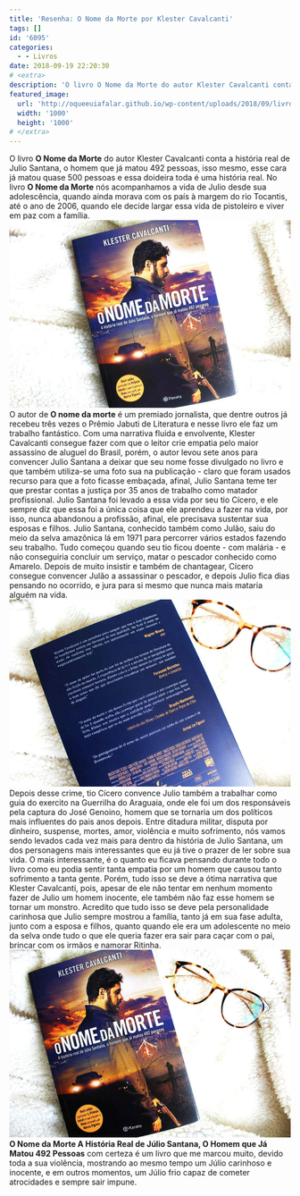 ```yaml
---
title: 'Resenha: O Nome da Morte por Klester Cavalcanti'
tags: []
id: '6095'
categories:
  - - Livros
date: 2018-09-19 22:20:30
# <extra>
description: 'O livro O Nome da Morte do autor Klester Cavalcanti conta a história real de Julio Santana, o homem que já matou 492 pessoas, isso mesmo, esse cara já matou quase 500 pessoas e essa doideira toda é uma história real. No livro O Nome da Morte nós acompanhamos a vida de Julio desde sua adolescência, quando ainda morava com os país à margem do rio Tocantis, até o ano de 2006, quando ele decide largar essa vida de pistoleiro e viver em paz com a família. O autor de O nome da morte é um premiado jornalista, que dentre outros já recebeu três vezes o Prêmio Jabuti de Literatura e nesse livro ele faz um trabalho fantástico. Com uma narrativa fluida e envolvente, Klester Cavalcanti consegue fazer com que o leitor crie empatia pelo maior assassino de aluguel do Brasil, porém, o autor levou sete &hellip;'
featured_image: 
  url: 'http://oqueeuiafalar.github.io/wp-content/uploads/2018/09/livro-o-nome-da-morte.jpg'
  width: '1000'
  height: '1000'
# </extra>
---
```


O livro **O Nome da Morte** do autor Klester Cavalcanti conta a história real de Julio Santana, o homem que já matou 492 pessoas, isso mesmo, esse cara já matou quase 500 pessoas e essa doideira toda é uma história real. No livro **O Nome da Morte** nós acompanhamos a vida de Julio desde sua adolescência, quando ainda morava com os país à margem do rio Tocantis, até o ano de 2006, quando ele decide largar essa vida de pistoleiro e viver em paz com a família. ![Capa do livro - O Nome da Morte](/wp-content/uploads/2018/09/capa-livro-o-nome-da-morte.jpg "Capa do livro - O Nome da Morte") O autor de **O nome da morte** é um premiado jornalista, que dentre outros já recebeu três vezes o Prêmio Jabuti de Literatura e nesse livro ele faz um trabalho fantástico. Com uma narrativa fluida e envolvente, Klester Cavalcanti consegue fazer com que o leitor crie empatia pelo maior assassino de aluguel do Brasil, porém, o autor levou sete anos para convencer Julio Santana a deixar que seu nome fosse divulgado no livro e que também utiliza-se uma foto sua na publicação - claro que foram usados recurso para que a foto ficasse embaçada, afinal, Julio Santana teme ter que prestar contas a justiça por 35 anos de trabalho como matador profissional. Julio Santana foi levado a essa vida por seu tio Cícero, e ele sempre diz que essa foi a única coisa que ele aprendeu a fazer na vida, por isso, nunca abandonou a profissão, afinal, ele precisava sustentar sua esposas e filhos. Julio Santana, conhecido também como Julão, saiu do meio da selva amazônica lá em 1971 para percorrer vários estados fazendo seu trabalho. Tudo começou quando seu tio ficou doente - com malária - e não conseguiria concluir um serviço, matar o pescador conhecido como Amarelo. Depois de muito insistir e também de chantagear, Cícero consegue convencer Julão a assassinar o pescador, e depois Julio fica dias pensando no ocorrido, e jura para si mesmo que nunca mais mataria alguém na vida. ![Contra capa do livro - o nome da morte](/wp-content/uploads/2018/09/contra-capa-livro-o-nome-da-morte.jpg "Contra capa do livro - o nome da morte") Depois desse crime, tio Cícero convence Julio também a trabalhar como guia do exercito na Guerrilha do Araguaia, onde ele foi um dos responsáveis pela captura do José Genoino, homem que se tornaria um dos políticos mais influentes do pais anos depois. Entre ditadura militar, disputa por dinheiro, suspense, mortes, amor, violência e muito sofrimento, nós vamos sendo levados cada vez mais para dentro da história de Julio Santana, um dos personagens mais interessantes que eu já tive o prazer de ler sobre sua vida. O mais interessante, é o quanto eu ficava pensando durante todo o livro como eu podia sentir tanta empatia por um homem que causou tanto sofrimento a tanta gente. Porém, tudo isso se deve a ótima narrativa que Klester Cavalcanti, pois, apesar de ele não tentar em nenhum momento fazer de Julio um homem inocente, ele também não faz esse homem se tornar um monstro. Acredito que tudo isso se deve pela personalidade carinhosa que Julio sempre mostrou a família, tanto já em sua fase adulta, junto com a esposa e filhos, quanto quando ele era um adolescente no meio da selva onde tudo o que ele queria fazer era sair para caçar com o pai, brincar com os irmãos e namorar Ritinha. ![Livro - O nome da morte](/wp-content/uploads/2018/09/livro-o-nome-da-morte.jpg "Livro - O nome da morte") **O Nome da Morte A História Real de Júlio Santana, O Homem que Já Matou 492 Pessoas** com certeza é um livro que me marcou muito, devido toda a sua violência, mostrando ao mesmo tempo um Júlio carinhoso e inocente, e em outros momentos, um Júlio frio capaz de cometer atrocidades e sempre sair impune.
